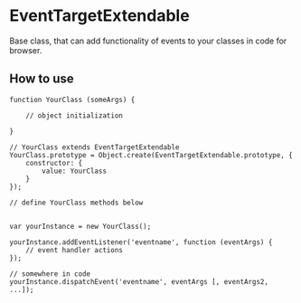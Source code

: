 # EventTargetExtendable
Base class, that can add functionality of events to your classes in code for browser.

## How to use

    function YourClass (someArgs) {
    
        // object initialization
    
    }
    
    // YourClass extends EventTargetExtendable
    YourClass.prototype = Object.create(EventTargetExtendable.prototype, {
        constructor: {
            value: YourClass
        }
    });
    
    // define YourClass methods below 
    
    
    var yourInstance = new YourClass();
    
    yourInstance.addEventListener('eventname', function (eventArgs) {
        // event handler actions
    });
    
    // somewhere in code
    yourInstance.dispatchEvent('eventname', eventArgs [, eventArgs2, ...]);
    
    
    
    
    
